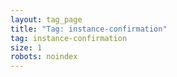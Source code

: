 ```yaml
---
layout: tag_page
title: "Tag: instance-confirmation"
tag: instance-confirmation
size: 1
robots: noindex
---
```

